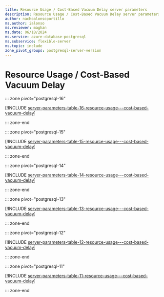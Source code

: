 ```yaml
---
title: Resource Usage / Cost-Based Vacuum Delay server parameters
description: Resource Usage / Cost-Based Vacuum Delay server parameters for Azure Database for PostgreSQL - Flexible Server.
author: nachoalonsoportillo
ms.author: ialonso
ms.reviewer: maghan
ms.date: 06/18/2024
ms.service: azure-database-postgresql
ms.subservice: flexible-server
ms.topic: include
zone_pivot_groups: postgresql-server-version
---
```

# Resource Usage / Cost-Based Vacuum Delay


::: zone pivot="postgresql-16"

[!INCLUDE [server-parameters-table-16-resource-usage---cost-based-vacuum-delay](./includes/server-parameters-table-16-resource-usage---cost-based-vacuum-delay.md)]

::: zone-end


::: zone pivot="postgresql-15"

[!INCLUDE [server-parameters-table-15-resource-usage---cost-based-vacuum-delay](./includes/server-parameters-table-15-resource-usage---cost-based-vacuum-delay.md)]

::: zone-end


::: zone pivot="postgresql-14"

[!INCLUDE [server-parameters-table-14-resource-usage---cost-based-vacuum-delay](./includes/server-parameters-table-14-resource-usage---cost-based-vacuum-delay.md)]

::: zone-end


::: zone pivot="postgresql-13"

[!INCLUDE [server-parameters-table-13-resource-usage---cost-based-vacuum-delay](./includes/server-parameters-table-13-resource-usage---cost-based-vacuum-delay.md)]

::: zone-end


::: zone pivot="postgresql-12"

[!INCLUDE [server-parameters-table-12-resource-usage---cost-based-vacuum-delay](./includes/server-parameters-table-12-resource-usage---cost-based-vacuum-delay.md)]

::: zone-end


::: zone pivot="postgresql-11"

[!INCLUDE [server-parameters-table-11-resource-usage---cost-based-vacuum-delay](./includes/server-parameters-table-11-resource-usage---cost-based-vacuum-delay.md)]

::: zone-end



